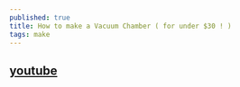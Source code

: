 ```yaml
---
published: true
title: How to make a Vacuum Chamber ( for under $30 ! )
tags: make
---
```

## [youtube](https://www.youtube.com/watch?v=Vv0ECOX0JSM)